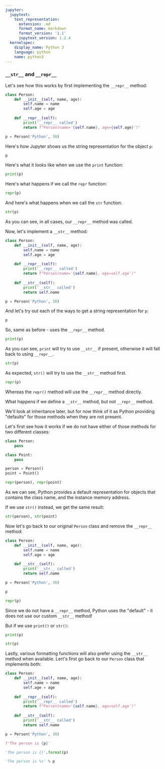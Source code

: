 ```yaml
---
jupyter:
  jupytext:
    text_representation:
      extension: .md
      format_name: markdown
      format_version: '1.1'
      jupytext_version: 1.2.4
  kernelspec:
    display_name: Python 3
    language: python
    name: python3
---
```


### `__str__` and `__repr__`


Let's see how this works by first implementing the `__repr__` method:

```python
class Person:
    def __init__(self, name, age):
        self.name = name
        self.age = age
        
    def __repr__(self):
        print('__repr__ called')
        return f"Person(name='{self.name}, age={self.age}')"
```

```python
p = Person('Python', 30)
```

Here's how Jupyter shows us the string representation for the object `p`:

```python
p
```

Here's what it looks like when we use the `print` function:

```python
print(p)
```

Here's what happens if we call the `repr` function:

```python
repr(p)
```

And here's what happens when we call the `str` function:

```python
str(p)
```

As you can see, in all cases, our `__repr__` method was called.

Now, let's implement a `__str__` method:

```python
class Person:
    def __init__(self, name, age):
        self.name = name
        self.age = age
        
    def __repr__(self):
        print('__repr__ called')
        return f"Person(name='{self.name}, age=self.age')"
    
    def __str__(self):
        print('__str__ called')
        return self.name
```

```python
p = Person('Python', 30)
```

And let's try out each of the ways to get a string representation for `p`:

```python
p
```

So, same as before - uses the `__repr__` method.

```python
print(p)
```

As you can see, `print` will try to use `__str__` if present, otherwise it will fall back to using `__repr__`.

```python
str(p)
```

As expected, `str()` will try to use the `__str__` method first.

```python
repr(p)
```

Whereas the `repr()` method will use the `__repr__` method directly.


What happens if we define a `__str__` method, but not `__repr__` method.

We'll look at inheritance later, but for now think of it as Python providing "defaults" for those methods when they are not present.

Let's first see how it works if we do not have either of those methods for two different classes:

```python
class Person:
    pass

class Point:
    pass
```

```python
person = Person()
point = Point()
```

```python
repr(person), repr(point)
```

As we can see, Python provides a default representation for objects that contains the class name, and the instance memory address.

If we use `str()` instead, we get the same result:

```python
str(person), str(point)
```

Now let's go back to our original `Person` class and remove the `__repr__` method:

```python
class Person:
    def __init__(self, name, age):
        self.name = name
        self.age = age
    
    def __str__(self):
        print('__str__ called')
        return self.name
```

```python
p = Person('Python', 30)
```

```python
p
```

```python
repr(p)
```

Since we do not have a `__repr__` method, Python uses the "default" - it does not use our custom `__str__` method!


But if we use `print()` or `str()`:

```python
print(p)
```

```python
str(p)
```

Lastly, various formatting functions will also prefer using the `__str__` method when available. Lert's first go back to our `Person` class that implements both:

```python
class Person:
    def __init__(self, name, age):
        self.name = name
        self.age = age
        
    def __repr__(self):
        print('__repr__ called')
        return f"Person(name='{self.name}, age=self.age')"
    
    def __str__(self):
        print('__str__ called')
        return self.name
```

```python
p = Person('Python', 30)
```

```python
f'The person is {p}'
```

```python
'The person is {}'.format(p)
```

```python
'The person is %s' % p
```

```python

```
